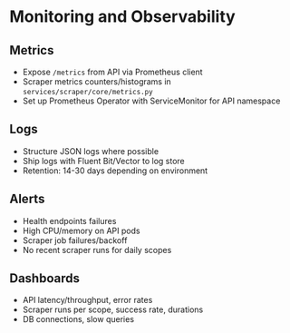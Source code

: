 # Monitoring and Observability

## Metrics
- Expose `/metrics` from API via Prometheus client
- Scraper metrics counters/histograms in `services/scraper/core/metrics.py`
- Set up Prometheus Operator with ServiceMonitor for API namespace

## Logs
- Structure JSON logs where possible
- Ship logs with Fluent Bit/Vector to log store
- Retention: 14-30 days depending on environment

## Alerts
- Health endpoints failures
- High CPU/memory on API pods
- Scraper job failures/backoff
- No recent scraper runs for daily scopes

## Dashboards
- API latency/throughput, error rates
- Scraper runs per scope, success rate, durations
- DB connections, slow queries